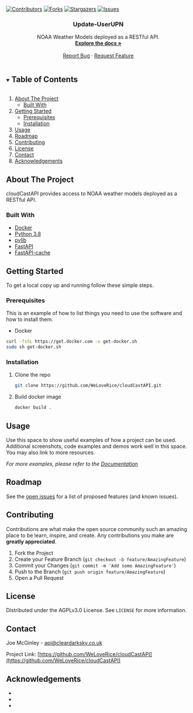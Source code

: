 [![Contributors][contributors-shield]][contributors-url]
[![Forks][forks-shield]][forks-url]
[![Stargazers][stars-shield]][stars-url]
[![Issues][issues-shield]][issues-url]

<!-- PROJECT LOGO 
<br />
<p align="center">
  <a href="https://github.com/WeLoveRice/cloudCastAPI">
    <img src="images/logo.png" alt="Logo" width="80" height="80">
  </a>
  -->

  <h3 align="center">Update-UserUPN</h3>

  <p align="center">
    NOAA Weather Models deployed as a RESTful API.
    <br />
    <a href="https://github.com/WeLoveRice/cloudCastAPI"><strong>Explore the docs »</strong></a>
    <br />
    <br />
    <!--
    <a href="https://github.com/WeLoveRice/cloudCastAPI">View Demo</a>
    ·-->
    <a href="https://github.com/WeLoveRice/cloudCastAPI/issues">Report Bug</a>
    ·
    <a href="https://github.com/WeLoveRice/cloudCastAPI/issues">Request Feature</a>
  </p>
</p>



<!-- TABLE OF CONTENTS -->
<details open="open">
  <summary><h2 style="display: inline-block">Table of Contents</h2></summary>
  <ol>
    <li>
      <a href="#about-the-project">About The Project</a>
      <ul>
        <li><a href="#built-with">Built With</a></li>
      </ul>
    </li>
    <li>
      <a href="#getting-started">Getting Started</a>
      <ul>
        <li><a href="#prerequisites">Prerequisites</a></li>
        <li><a href="#installation">Installation</a></li>
      </ul>
    </li>
    <li><a href="#usage">Usage</a></li>
    <li><a href="#roadmap">Roadmap</a></li>
    <li><a href="#contributing">Contributing</a></li>
    <li><a href="#license">License</a></li>
    <li><a href="#contact">Contact</a></li>
    <li><a href="#acknowledgements">Acknowledgements</a></li>
  </ol>
</details>



<!-- ABOUT THE PROJECT -->
## About The Project
<!--
[![Product Name Screen Shot][product-screenshot]](https://example.com)
-->
cloudCastAPI provides access to NOAA weather models deployed as a RESTful API.


### Built With
* [Docker](https://www.docker.com/)
* [Python 3.8](https://www.python.org/downloads/)
* [pvlib](https://github.com/pvlib/pvlib-python)
* [FastAPI](https://github.com/tiangolo/fastapi)
* [FastAPI-cache](https://github.com/long2ice/fastapi-cache)



<!-- GETTING STARTED -->
## Getting Started

To get a local copy up and running follow these simple steps.

### Prerequisites

This is an example of how to list things you need to use the software and how to install them.
* Docker
 ```sh
 curl -fsSL https://get.docker.com -o get-docker.sh
 sudo sh get-docker.sh
 ```

### Installation

1. Clone the repo
   ```sh
   git clone https://github.com/WeLoveRice/cloudCastAPI.git
   ```
2. Build docker image
   ```sh
   docker build .
   ```



<!-- USAGE EXAMPLES -->
## Usage

Use this space to show useful examples of how a project can be used. Additional screenshots, code examples and demos work well in this space. You may also link to more resources.

_For more examples, please refer to the [Documentation](https://example.com)_



<!-- ROADMAP -->
## Roadmap

See the [open issues](https://github.com/WeLoveRice/cloudCastAPI/issues) for a list of proposed features (and known issues).



<!-- CONTRIBUTING -->
## Contributing

Contributions are what make the open source community such an amazing place to be learn, inspire, and create. Any contributions you make are **greatly appreciated**.

1. Fork the Project
2. Create your Feature Branch (`git checkout -b feature/AmazingFeature`)
3. Commit your Changes (`git commit -m 'Add some AmazingFeature'`)
4. Push to the Branch (`git push origin feature/AmazingFeature`)
5. Open a Pull Request



<!-- LICENSE -->
## License

Distributed under the AGPLv3.0 License. See `LICENSE` for more information.



<!-- CONTACT -->
## Contact

Joe McGinley - api@cleardarksky.co.uk

Project Link: [https://github.com/WeLoveRice/cloudCastAPI](https://github.com/WeLoveRice/cloudCastAPI)



<!-- ACKNOWLEDGEMENTS -->
## Acknowledgements

* []()
* []()
* []()





<!-- MARKDOWN LINKS & IMAGES -->
<!-- https://www.markdownguide.org/basic-syntax/#reference-style-links -->
[contributors-shield]: https://img.shields.io/github/contributors/WeLoveRice/cloudCastAPI.svg?style=for-the-badge
[contributors-url]: https://github.com/WeLoveRice/cloudCastAPI/graphs/contributors
[forks-shield]: https://img.shields.io/github/forks/WeLoveRice/cloudCastAPI.svg?style=for-the-badge
[forks-url]: https://github.com/WeLoveRice/cloudCastAPI/network/members
[stars-shield]: https://img.shields.io/github/stars/WeLoveRice/cloudCastAPI.svg?style=for-the-badge
[stars-url]: https://github.com/WeLoveRice/cloudCastAPI/stargazers
[issues-shield]: https://img.shields.io/github/issues/WeLoveRice/cloudCastAPI.svg?style=for-the-badge
[issues-url]: https://github.com/WeLoveRice/cloudCastAPI/issues
[license-shield]: https://img.shields.io/github/license/WeLoveRice/cloudCastAPI.svg?style=for-the-badge
[license-url]: https://github.com/WeLoveRice/cloudCastAPI/blob/main/LICENSE
